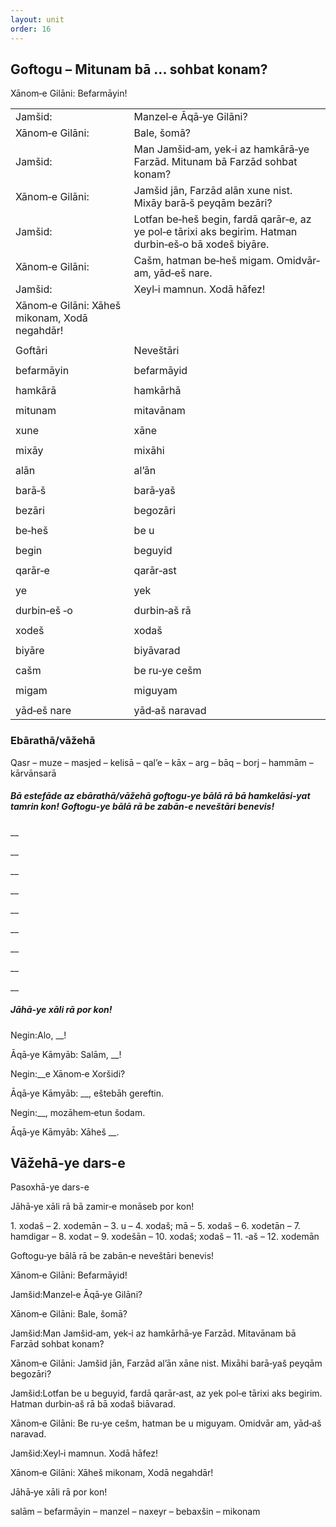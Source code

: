 ```yaml
---
layout: unit
order: 16 
---
```





## Goftogu – Mitunam bā ... sohbat konam?

Xānom‐e Gilāni: Befarmāyin!

|                                                |                                                                                                         |
|----------------------------------------------|------------------------------------------------------------------------------------------------------- |
| Jamšid:                                        | Manzel‐e Āqā‐ye Gilāni?                                                                                 |
| Xānom‐e Gilāni:                                | Bale, šomā?                                                                                             |
| Jamšid:                                        | Man Jamšid‐am, yek‐i az hamkārā‐ye Farzād. Mitunam bā Farzād sohbat konam?                              |
| Xānom‐e Gilāni:                                | Jamšid jān, Farzād alān xune nist. Mixāy barā‐š peyqām bezāri?                                          |
| Jamšid:                                        | Lotfan be‐heš begin, fardā qarār‐e, az ye pol‐e tārixi aks begirim. Hatman durbin‐eš‐o bā xodeš biyāre. |
| Xānom‐e Gilāni:                                | Cašm, hatman be‐heš migam. Omidvār‐am, yād‐eš nare.                                                     |
| Jamšid:                                        | Xeyl‐i mamnun. Xodā hāfez!                                                                             |
| Xānom‐e Gilāni: Xāheš mikonam, Xodā negahdār! |                                                                                                         |
|                                                |                                                                                                         |
| Goftāri                                        | Neveštāri                                                                                               |
|                                                |                                                                                                         |
| befarmāyin                                     | befarmāyid                                                                                              |
|                                                |                                                                                                         |
| hamkārā                                        | hamkārhā                                                                                                |
|                                                |                                                                                                         |
| mitunam                                        | mitavānam                                                                                               |
|                                                |                                                                                                         |
| xune                                           | xāne                                                                                                    |
|                                                |                                                                                                         |
| mixāy                                          | mixāhi                                                                                                  |
|                                                |                                                                                                         |
| alān                                           | al’ān                                                                                                   |
|                                                |                                                                                                         |
| barā‐š                                         | barā‐yaš                                                                                                |
|                                                |                                                                                                         |
| bezāri                                         | begozāri                                                                                                |
|                                                |                                                                                                         |
| be‐heš                                         | be u                                                                                                    |
|                                                |                                                                                                         |
| begin                                          | beguyid                                                                                                 |
|                                                |                                                                                                         |
| qarār‐e                                        | qarār‐ast                                                                                               |
|                                                |                                                                                                         |
| ye                                             | yek                                                                                                     |
|                                                |                                                                                                         |
| durbin‐eš ‐o                                   | durbin‐aš rā                                                                                            |
|                                                |                                                                                                         |
| xodeš                                          | xodaš                                                                                                   |
|                                                |                                                                                                         |
| biyāre                                         | biyāvarad                                                                                               |
|                                                |                                                                                                         |
| cašm                                           | be ru‐ye cešm                                                                                           |
|                                                |                                                                                                         |
| migam                                          | miguyam                                                                                                 |
|                                                |                                                                                                         |
| yād‐eš nare                                    | yād‐aš naravad                                                                                          |

### Ebārathā/vāžehā

Qasr – muze – masjed – kelisā – qal’e – kāx – arg – bāq – borj – hammām – kārvānsarā

##### Bā estefāde az ebārathā/vāžehā goftogu‐ye bālā rā bā hamkelāsi‐yat tamrin kon! Goftogu‐ye bālā rā be zabān‐e neveštāri benevis!

\_\_

\_\_

\_\_

\_\_

\_\_

\_\_

\_\_

\_\_

\_\_

##### Jāhā‐ye xāli rā por kon!

Negin:Alo, \_\_!

Āqā‐ye Kāmyāb: Salām, \_\_!

Negin:\_\_e Xānom‐e Xoršidi?

Āqā‐ye Kāmyāb: \_\_, eštebāh gereftin.

Negin:\_\_, mozāhem‐etun šodam.

Āqā‐ye Kāmyāb: Xāheš \_\_.

## Vāžehā-ye dars-e 

Pasoxhā-ye dars-e 

Jāhā‐ye xāli rā bā zamir‐e monāseb por kon!

1\. xodaš – 2. xodemān – 3. u – 4. xodaš; mā – 5. xodaš – 6. xodetān – 7. hamdigar – 8. xodat – 9. xodešān – 10. xodaš; xodaš – 11. ‐aš – 12. xodemān

Goftogu‐ye bālā rā be zabān‐e neveštāri benevis!

Xānom‐e Gilāni: Befarmāyid!

Jamšid:Manzel‐e Āqā‐ye Gilāni?

Xānom‐e Gilāni: Bale, šomā?

Jamšid:Man Jamšid‐am, yek‐i az hamkārhā‐ye Farzād. Mitavānam bā Farzād sohbat konam?

Xānom‐e Gilāni: Jamšid jān, Farzād al’ān xāne nist. Mixāhi barā‐yaš peyqām begozāri?

Jamšid:Lotfan be u beguyid, fardā qarār‐ast, az yek pol‐e tārixi aks begirim. Hatman durbin‐aš rā bā xodaš biāvarad.

Xānom‐e Gilāni: Be ru‐ye cešm, hatman be u miguyam. Omidvār am, yād‐aš naravad.

Jamšid:Xeyl‐i mamnun. Xodā hāfez!

Xānom‐e Gilāni: Xāheš mikonam, Xodā negahdār!

Jāhā‐ye xāli rā por kon!

salām – befarmāyin – manzel – naxeyr – bebaxšin – mikonam


